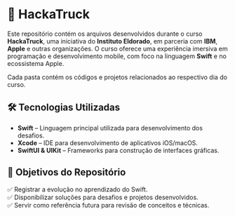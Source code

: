 # 🚛 HackaTruck  

Este repositório contém os arquivos desenvolvidos durante o curso **HackaTruck**, uma iniciativa do **Instituto Eldorado**, em parceria com **IBM**, **Apple** e outras organizações. O curso oferece uma experiência imersiva em programação e desenvolvimento mobile, com foco na linguagem **Swift** e no ecossistema Apple.  

Cada pasta contém os códigos e projetos relacionados ao respectivo dia do curso.  

## 🛠 Tecnologias Utilizadas  

- **Swift** – Linguagem principal utilizada para desenvolvimento dos desafios.  
- **Xcode** – IDE para desenvolvimento de aplicativos iOS/macOS.  
- **SwiftUI & UIKit** – Frameworks para construção de interfaces gráficas.  

## 🚀 Objetivos do Repositório  

✅ Registrar a evolução no aprendizado do Swift.  
✅ Disponibilizar soluções para desafios e projetos desenvolvidos.  
✅ Servir como referência futura para revisão de conceitos e técnicas.   
